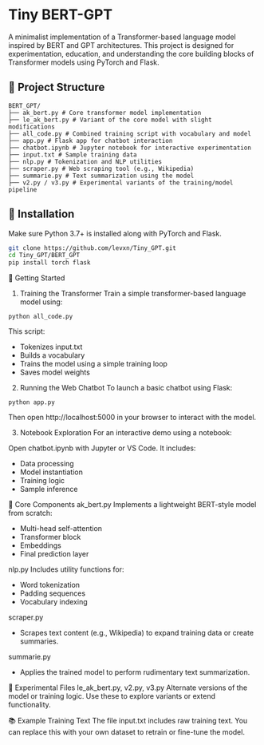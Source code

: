 # Tiny BERT-GPT

A minimalist implementation of a Transformer-based language model inspired by BERT and GPT architectures. This project is designed for experimentation, education, and understanding the core building blocks of Transformer models using PyTorch and Flask.

## 📁 Project Structure
```
BERT_GPT/
├── ak_bert.py # Core transformer model implementation
├── le_ak_bert.py # Variant of the core model with slight modifications
├── all_code.py # Combined training script with vocabulary and model
├── app.py # Flask app for chatbot interaction
├── chatbot.ipynb # Jupyter notebook for interactive experimentation
├── input.txt # Sample training data
├── nlp.py # Tokenization and NLP utilities
├── scraper.py # Web scraping tool (e.g., Wikipedia)
├── summarie.py # Text summarization using the model
├── v2.py / v3.py # Experimental variants of the training/model pipeline
```

## 🔧 Installation

Make sure Python 3.7+ is installed along with PyTorch and Flask.

```bash
git clone https://github.com/levxn/Tiny_GPT.git
cd Tiny_GPT/BERT_GPT
pip install torch flask
```

🚀 Getting Started
1. Training the Transformer
Train a simple transformer-based language model using:
```
python all_code.py
```
This script:
- Tokenizes input.txt
- Builds a vocabulary
- Trains the model using a simple training loop
- Saves model weights

2. Running the Web Chatbot
To launch a basic chatbot using Flask:
```
python app.py
```
Then open http://localhost:5000 in your browser to interact with the model.

3. Notebook Exploration
For an interactive demo using a notebook:

Open chatbot.ipynb with Jupyter or VS Code. It includes:

- Data processing
- Model instantiation
- Training logic
- Sample inference

🧠 Core Components
ak_bert.py
Implements a lightweight BERT-style model from scratch:

- Multi-head self-attention
- Transformer block
- Embeddings
- Final prediction layer

nlp.py
Includes utility functions for:
- Word tokenization
- Padding sequences
- Vocabulary indexing

scraper.py
- Scrapes text content (e.g., Wikipedia) to expand training data or create summaries.

summarie.py
- Applies the trained model to perform rudimentary text summarization.

🧪 Experimental Files
le_ak_bert.py, v2.py, v3.py
Alternate versions of the model or training logic.
Use these to explore variants or extend functionality.

📚 Example Training Text
The file input.txt includes raw training text. You can replace this with your own dataset to retrain or fine-tune the model.
